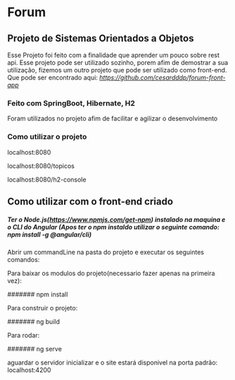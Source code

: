 # Forum
## Projeto de Sistemas Orientados a Objetos
Esse Projeto foi feito com a finalidade que aprender um pouco sobre rest api. Esse projeto pode ser utilizado sozinho, porem afim de demostrar a sua utilização, fizemos um outro projeto que pode ser utilizado como front-end. Que pode ser encontrado aqui: *https://github.com/cesardddp/forum-front-app*

### Feito com SpringBoot, Hibernate, H2
Foram utilizados no projeto afim de facilitar e agilizar o desenvolvimento

### Como utilizar o projeto
localhost:8080

localhost:8080/topicos

localhost:8080/h2-console

## Como utilizar com o front-end criado
##### Ter o Node.js(https://www.npmjs.com/get-npm) instalado na maquina e o CLI do Angular (Apos ter o npm instaldo utilizar o seguinte comando: npm install -g @angular/cli)
Abrir um commandLine na pasta do projeto e executar os seguintes comandos:

Para baixar os modulos do projeto(necessario fazer apenas na primeira vez):

####### npm install

Para construir o projeto:

####### ng build

Para rodar:

####### ng serve

aguardar o servidor inicializar e o site estará disponivel na porta padrão: localhost:4200
